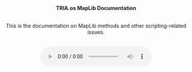 <html>
<head>
</head>
<body>
<div align="center">
<strong>TRIA.os MapLib Documentation</strong><br></br>

This is the documentation on MapLib methods and other scripting-related issues.<br></br>

<audio controls autoplay> <source src="https://coderheck.github.io/assets/TRIA.os%20Lobby%20OST%201.mp3" type="audio/mpeg"></source> </audio>
</div>
</body>
</html>